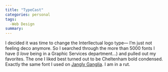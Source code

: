 ```yaml
---
title: "TypeCast"
categories: personal
tags:
  -Web Design
summary: 
---
```

<p>I decided it was time to change the Interllectual logo type&#8212; I&#8217;m just not feeling deco anymore.  So I searched through the more than 5000 fonts I have (l <em>love</em> being in a Graphic Services department&#8230;) and pulled out my favorites.  The one I liked best turned out to be Cheltenham bold condensed.  Exactly the same font I used on <a href="http://janglyganglia.com">Jangly Ganglia</a>.  I am in a rut.</p>
